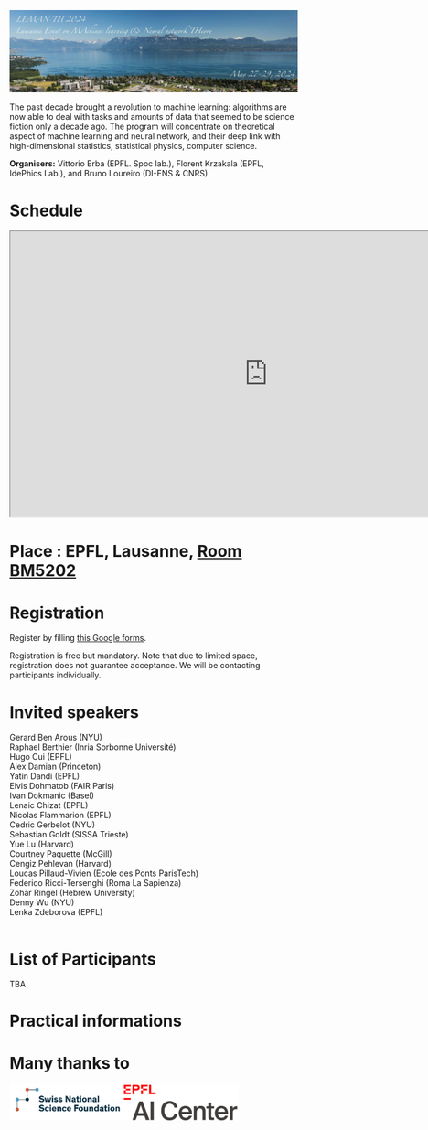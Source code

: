 ![program](lemanth2024.jpg)

The past decade brought a revolution to machine learning: algorithms are now able to deal with tasks and amounts of data that seemed to be science fiction only a decade ago. The program will concentrate on theoretical aspect of machine learning and neural network, and their deep link with high-dimensional statistics, statistical physics, computer science.

__Organisers:__  Vittorio Erba (EPFL. Spoc lab.), Florent Krzakala (EPFL, IdePhics Lab.), and Bruno Loureiro (DI-ENS & CNRS)

# Schedule

<iframe src="https://calendar.google.com/calendar/embed?height=600&wkst=2&ctz=Europe%2FZurich&bgcolor=%23F09300&mode=WEEK&showNav=0&showDate=0&showTitle=0&showPrint=0&showCalendars=0&showTz=0&title=LEMAN-TH&src=Y2FyZ2VzZTIwMjNAZ21haWwuY29t&color=%23039BE5&dates=20240527%2F20240529" style="border:solid 1px #777" width="900" height="500" frameborder="0" scrolling="no"></iframe>

# Place : EPFL, Lausanne, <a href="https://plan.epfl.ch/?room=%3DBM%205202&dim_floor=5&lang=en&dim_lang=en&tree_groups=centres_nevralgiques_grp%2Cmobilite_acces_grp%2Crestauration_et_commerces_grp%2Censeignement%2Cservices_campus_grp%2Cequipements_grp&tree_group_layers_centres_nevralgiques_grp=&tree_group_layers_mobilite_acces_grp=metro&tree_group_layers_restauration_et_commerces_grp=&tree_group_layers_enseignement=guichet_etudiants&tree_group_layers_services_campus_grp=information_epfl&tree_group_layers_equipements_grp=&baselayer_ref=grp_backgrounds&map_x=2532969&map_y=1152553&map_zoom=12&to=BM%205202"> Room BM5202 </a>

# Registration
Register by filling [this Google forms](https://forms.gle/GvtEZg3ovQ8fWQPt9).

Registration is free but mandatory. Note that due to limited space, registration does not guarantee acceptance. We will be contacting participants individually.

# Invited speakers

Gerard Ben Arous (NYU) <br>
Raphael Berthier (Inria Sorbonne Université) <br>
Hugo Cui (EPFL) <br>
Alex Damian (Princeton) <br>
Yatin Dandi (EPFL) <br>
Elvis Dohmatob (FAIR Paris) <br>
Ivan Dokmanic (Basel) <br>
Lenaic Chizat (EPFL) <br>
Nicolas Flammarion (EPFL) <br>
Cedric Gerbelot (NYU) <br>
Sebastian Goldt	(SISSA Trieste) <br>
Yue	Lu	(Harvard) <br>
Courtney Paquette (McGill) <br>
Cengiz	Pehlevan (Harvard) <br>
Loucas Pillaud-Vivien	(Ecole des Ponts ParisTech) <br>
Federico Ricci-Tersenghi (Roma La Sapienza) <br>
Zohar Ringel (Hebrew University) <br>
Denny Wu (NYU) <br>
Lenka Zdeborova (EPFL) <br>
<br>

# List of Participants

TBA

# Practical informations

# Many thanks to

<img src="2022-10-12-134122.670745snsf.PNG" alt="drawing" width="200"/><img src="epfl-ai-center-logo.png" alt="drawing" width="200"/>
